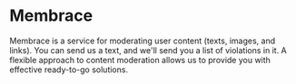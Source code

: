 
# Membrace

Membrace is a service for moderating user content (texts, images, and links). You can send us a text, and we'll send you a list of violations in it. A flexible approach to content moderation allows us to provide you with effective ready-to-go solutions.
